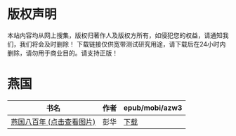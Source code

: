 # 版权声明

本站内容均从网上搜集，版权归著作人及版权方所有，如侵犯您的权益，请通知我们，我们将会及时删除！ 下载链接仅供宽带测试研究用途，请下载后在24小时内删除，请勿用于商业目的。请支持正版！

# 燕国

| 书名 | 作者 | epub/mobi/azw3 |
| --- | --- | --- |
| [燕国八百年 (点击查看图片)](https://www.dushupai.com/attachment/2024/06/06/b7aa63c104898423.jpg) | 彭华 | [下载](https://url89.ctfile.com/f/31084289-1357029868-03d746?p=8866) |
